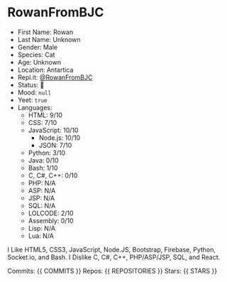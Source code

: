 # RowanFromBJC
* First Name: Rowan
* Last Name: Unknown
* Gender: Male
* Species: Cat
* Age: Unknown
* Location: Antartica
* Repl.it: [@RowanFromBJC](https://repl.it/@RowanFromBJC)
* Status: :taco:
* Mood: `null`
* Yeet: `true`
* Languages:
  - HTML: 9/10
  - CSS: 7/10
  - JavaScript: 10/10
    - Node.js: 10/10
    - JSON: 7/10
  - Python: 3/10
  - Java: 0/10
  - Bash: 1/10
  - C, C#, C++: 0/10
  - PHP: N/A
  - ASP: N/A
  - JSP: N/A
  - SQL: N/A
  - LOLCODE: 2/10
  - Assembly: 0/10
  - Lisp: N/A
  - Lua: N/A

I Like HTML5, CSS3, JavaScript, Node.JS, Bootstrap, Firebase, Python, Socket.io, and Bash.
I Dislike C, C#, C++, PHP/ASP/JSP, SQL, and React.

Commits: {{ COMMITS }}
Repos: {{ REPOSITORIES }}
Stars: {{ STARS }}
